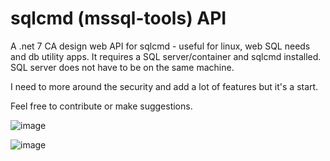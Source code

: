 # sqlcmd (mssql-tools) API
A .net 7 CA design web API for sqlcmd - useful for linux, web SQL needs and db utility apps. It requires a SQL server/container and sqlcmd installed. SQL server does not have to be on the same machine.

I need to more around the security and add a lot of features but it's a start.

Feel free to contribute or make suggestions.

![image](https://github.com/karlpothast/sqlcmdapi/assets/13120778/edc80008-fa09-40c0-89d6-fe36e312295b)

![image](https://github.com/karlpothast/sqlcmdapi/assets/13120778/90e520fd-c226-4cb5-abd3-b15e93ca6a06)

